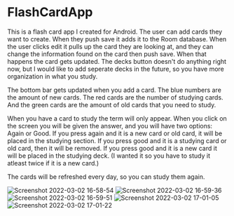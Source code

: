 # FlashCardApp
  
This is a flash card app I created for Android. The user can add cards they want to create. When they push save it adds it to the Room database. When the user clicks edit it pulls up the card they are looking at, and they can change the information found on the card then push save. When that happens the card gets updated. The decks button doesn't do anything right now, but I would like to add seperate decks in the future, so you have more organization in what you study.  
  
The bottom bar gets updated when you add a card. The blue numbers are the amount of new cards. The red cards are the number of studying cards. And the green cards are the amount of old cards that you need to study.  
  
When you have a card to study the term will only appear. When you click on the screen you will be given the answer, and you will have two options: Again or Good. If you press again and it is a new card or old card, it will be placed in the studying section. If you press good and it is a studying card or old card, then it will be removed. If you press good and it is a new card it will be placed in the studying deck. (I wanted it so you have to study it atleast twice if it is a new card.)  
  
The cards will be refreshed every day, so you can study them again.  
  
![Screenshot 2022-03-02 16-58-54](https://user-images.githubusercontent.com/78196548/156470320-b6848723-1f94-4067-9832-7d9e6b163715.png)
![Screenshot 2022-03-02 16-59-36](https://user-images.githubusercontent.com/78196548/156470321-563c513c-00df-4a3d-ae90-4fa90021a107.png)
![Screenshot 2022-03-02 16-59-51](https://user-images.githubusercontent.com/78196548/156470322-83420207-d748-4a7a-aa22-41fbbc8ba06f.png)
![Screenshot 2022-03-02 17-01-05](https://user-images.githubusercontent.com/78196548/156470323-d81f9b79-fde9-4962-98c1-48854f604a32.png)
![Screenshot 2022-03-02 17-01-22](https://user-images.githubusercontent.com/78196548/156470324-8ea0bc85-bcde-4ef9-acb6-7c10b49faa43.png)
